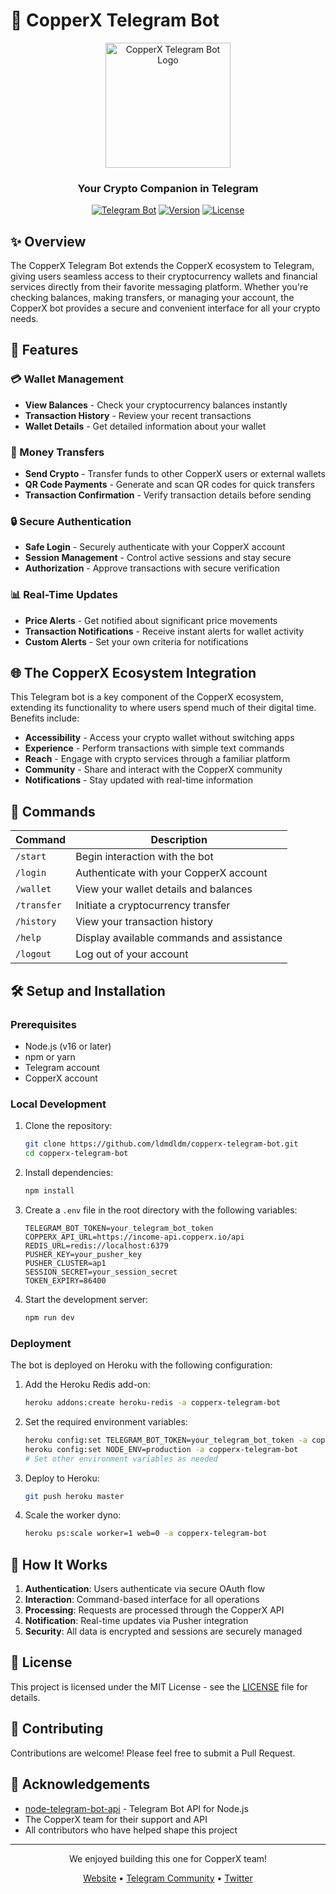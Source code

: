 # 🤖 CopperX Telegram Bot

<div align="center">
  <img src="https://via.placeholder.com/200x200.png?text=CopperX+Bot" alt="CopperX Telegram Bot Logo" width="200" height="200">
  
  <h3>Your Crypto Companion in Telegram</h3>
  
  <p>
    <a href="https://t.me/copperxp_bot"><img src="https://img.shields.io/badge/Telegram-@copperxp__bot-blue?logo=telegram" alt="Telegram Bot"></a>
    <a href="https://github.com/ldmdldm/copperx-telegram-bot/releases"><img src="https://img.shields.io/github/v/release/ldmdldm/copperx-telegram-bot?include_prereleases" alt="Version"></a>
    <a href="https://github.com/ldmdldm/copperx-telegram-bot/blob/master/LICENSE"><img src="https://img.shields.io/github/license/ldmdldm/copperx-telegram-bot" alt="License"></a>
  </p>
</div>

## ✨ Overview

The CopperX Telegram Bot extends the CopperX ecosystem to Telegram, giving users seamless access to their cryptocurrency wallets and financial services directly from their favorite messaging platform. Whether you're checking balances, making transfers, or managing your account, the CopperX bot provides a secure and convenient interface for all your crypto needs.

## 🚀 Features

### 💳 Wallet Management
- **View Balances** - Check your cryptocurrency balances instantly
- **Transaction History** - Review your recent transactions
- **Wallet Details** - Get detailed information about your wallet

### 💸 Money Transfers
- **Send Crypto** - Transfer funds to other CopperX users or external wallets
- **QR Code Payments** - Generate and scan QR codes for quick transfers
- **Transaction Confirmation** - Verify transaction details before sending

### 🔒 Secure Authentication
- **Safe Login** - Securely authenticate with your CopperX account
- **Session Management** - Control active sessions and stay secure
- **Authorization** - Approve transactions with secure verification

### 📊 Real-Time Updates
- **Price Alerts** - Get notified about significant price movements
- **Transaction Notifications** - Receive instant alerts for wallet activity
- **Custom Alerts** - Set your own criteria for notifications

## 🌐 The CopperX Ecosystem Integration

This Telegram bot is a key component of the CopperX ecosystem, extending its functionality to where users spend much of their digital time. Benefits include:

- **Accessibility** - Access your crypto wallet without switching apps
- **Experience** - Perform transactions with simple text commands
- **Reach** - Engage with crypto services through a familiar platform
- **Community** - Share and interact with the CopperX community
- **Notifications** - Stay updated with real-time information

## 🧩 Commands

| Command | Description |
|---------|-------------|
| `/start` | Begin interaction with the bot |
| `/login` | Authenticate with your CopperX account |
| `/wallet` | View your wallet details and balances |
| `/transfer` | Initiate a cryptocurrency transfer |
| `/history` | View your transaction history |
| `/help` | Display available commands and assistance |
| `/logout` | Log out of your account |

## 🛠️ Setup and Installation

### Prerequisites
- Node.js (v16 or later)
- npm or yarn
- Telegram account
- CopperX account

### Local Development
1. Clone the repository:
   ```bash
   git clone https://github.com/ldmdldm/copperx-telegram-bot.git
   cd copperx-telegram-bot
   ```

2. Install dependencies:
   ```bash
   npm install
   ```

3. Create a `.env` file in the root directory with the following variables:
   ```
   TELEGRAM_BOT_TOKEN=your_telegram_bot_token
   COPPERX_API_URL=https://income-api.copperx.io/api
   REDIS_URL=redis://localhost:6379
   PUSHER_KEY=your_pusher_key
   PUSHER_CLUSTER=ap1
   SESSION_SECRET=your_session_secret
   TOKEN_EXPIRY=86400
   ```

4. Start the development server:
   ```bash
   npm run dev
   ```

### Deployment
The bot is deployed on Heroku with the following configuration:

1. Add the Heroku Redis add-on:
   ```bash
   heroku addons:create heroku-redis -a copperx-telegram-bot
   ```

2. Set the required environment variables:
   ```bash
   heroku config:set TELEGRAM_BOT_TOKEN=your_telegram_bot_token -a copperx-telegram-bot
   heroku config:set NODE_ENV=production -a copperx-telegram-bot
   # Set other environment variables as needed
   ```

3. Deploy to Heroku:
   ```bash
   git push heroku master
   ```

4. Scale the worker dyno:
   ```bash
   heroku ps:scale worker=1 web=0 -a copperx-telegram-bot
   ```

## 🔄 How It Works

1. **Authentication**: Users authenticate via secure OAuth flow
2. **Interaction**: Command-based interface for all operations
3. **Processing**: Requests are processed through the CopperX API
4. **Notification**: Real-time updates via Pusher integration
5. **Security**: All data is encrypted and sessions are securely managed

## 📝 License

This project is licensed under the MIT License - see the [LICENSE](LICENSE) file for details.

## 👥 Contributing

Contributions are welcome! Please feel free to submit a Pull Request.

## 🙏 Acknowledgements

- [node-telegram-bot-api](https://github.com/yagop/node-telegram-bot-api) - Telegram Bot API for Node.js
- The CopperX team for their support and API
- All contributors who have helped shape this project

---

<div align="center">
  <p>We enjoyed building this one for CopperX team!</p>
  <p>
    <a href="https://copperx.io">Website</a> •
    <a href="https://t.me/copperxcommunity">Telegram Community</a> •
    <a href="https://twitter.com/copperx_io">Twitter</a>
  </p>
</div>

